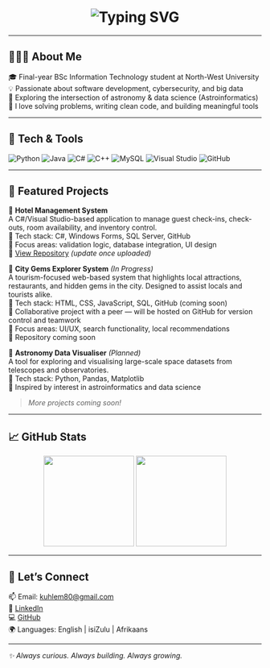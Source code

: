 <!-- Typing animation -->
<h1 align="center">
  <img src="https://readme-typing-svg.demolab.com?font=Fira+Code&size=24&pause=1000&color=F7931E&center=true&vCenter=true&width=435&lines=Hi%2C+I'm+Thandokuhle+Mdlalose;IT+Student+%7C+Software+Dev+%7C+Cybersecurity+%7C+Big+Data;Exploring+Astroinformatics+%F0%9F%8C%9F" alt="Typing SVG" />
</h1>

---

## 👩🏽‍💻 About Me

🎓 Final-year BSc Information Technology student at North-West University  
💡 Passionate about software development, cybersecurity, and big data  
🔭 Exploring the intersection of astronomy & data science (Astroinformatics)  
💬 I love solving problems, writing clean code, and building meaningful tools  

---

## 🧰 Tech & Tools

![Python](https://img.shields.io/badge/-Python-3776AB?style=flat&logo=python&logoColor=white)
![Java](https://img.shields.io/badge/-Java-007396?style=flat&logo=java&logoColor=white)
![C#](https://img.shields.io/badge/-C%23-239120?style=flat&logo=c-sharp&logoColor=white)
![C++](https://img.shields.io/badge/-C++-00599C?style=flat&logo=c%2B%2B&logoColor=white)
![MySQL](https://img.shields.io/badge/-MySQL-4479A1?style=flat&logo=mysql&logoColor=white)
![Visual Studio](https://img.shields.io/badge/-Visual%20Studio-5C2D91?style=flat&logo=visual%20studio&logoColor=white)
![GitHub](https://img.shields.io/badge/-GitHub-181717?style=flat&logo=github&logoColor=white)

---

## 📂 Featured Projects

🏨 **Hotel Management System**  
A C#/Visual Studio-based application to manage guest check-ins, check-outs, room availability, and inventory control.  
🔧 Tech stack: C#, Windows Forms, SQL Server, GitHub  
📌 Focus areas: validation logic, database integration, UI design  
🔗 [View Repository](https://github.com/Tha-ndo-kuhle/hotel-management-system) *(update once uploaded)*

🌆 **City Gems Explorer System** *(In Progress)*  
A tourism-focused web-based system that highlights local attractions, restaurants, and hidden gems in the city. Designed to assist locals and tourists alike.  
🔧 Tech stack: HTML, CSS, JavaScript, SQL, GitHub (coming soon)  
🤝 Collaborative project with a peer — will be hosted on GitHub for version control and teamwork  
📌 Focus areas: UI/UX, search functionality, local recommendations  
🔗 Repository coming soon

🌌 **Astronomy Data Visualiser** *(Planned)*  
A tool for exploring and visualising large-scale space datasets from telescopes and observatories.  
🔧 Tech stack: Python, Pandas, Matplotlib  
📌 Inspired by interest in astroinformatics and data science

> *More projects coming soon!*

---

## 📈 GitHub Stats

<div align="center">
  <img height="180em" src="https://github-readme-stats.vercel.app/api?username=Tha-ndo-kuhle&show_icons=true&theme=gruvbox&hide_border=true" />
  <img height="180em" src="https://github-readme-stats.vercel.app/api/top-langs/?username=Tha-ndo-kuhle&layout=compact&theme=gruvbox&hide_border=true" />
</div>

---

## 🤝 Let’s Connect

📫 Email: kuhlem80@gmail.com  
🔗 [LinkedIn](https://www.linkedin.com/in/thandokuhle-m-4773251b3)  
💻 [GitHub](https://github.com/Tha-ndo-kuhle)  
🌍 Languages: English | isiZulu | Afrikaans

---

*✨ Always curious. Always building. Always growing.*
